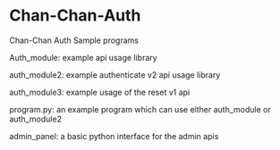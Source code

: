 # Chan-Chan-Auth
Chan-Chan Auth Sample programs

Auth_module: example api usage library

auth_module2: example authenticate v2 api usage library

auth_module3: example usage of the reset v1 api

program.py: an example program which can use either auth_module or auth_module2

admin_panel: a basic python interface for the admin apis
